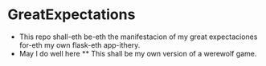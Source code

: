 # GreatExpectations
* This repo shall-eth be-eth the manifestacion of my great expectaciones for-eth my own flask-eth app-ithery.
* May I do well here
** This shall be my own version of a werewolf game.
